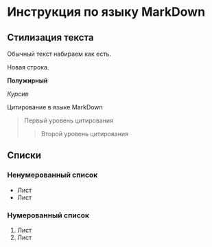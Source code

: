 # Инструкция по языку MarkDown

## Стилизация текста

Обычный текст набираем как есть.

Новая строка.

**Полужирный**

*Курсив*

Цитирование в языке MarkDown
> Первый уровень цитирования
>> Второй уровень цитирования

## Списки
### Ненумерованный список
* Лист
* Лист

### Нумерованный список
1. Лист
2. Лист